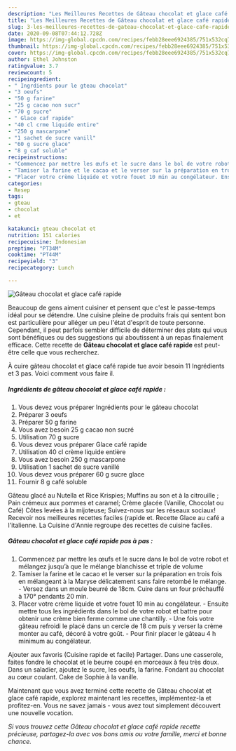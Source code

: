 ```yaml
---
description: "Les Meilleures Recettes de Gâteau chocolat et glace café rapide"
title: "Les Meilleures Recettes de Gâteau chocolat et glace café rapide"
slug: 3-les-meilleures-recettes-de-gateau-chocolat-et-glace-cafe-rapide
date: 2020-09-08T07:44:12.728Z
image: https://img-global.cpcdn.com/recipes/febb28eee6924385/751x532cq70/gateau-chocolat-et-glace-cafe-rapide-photo-principale-de-la-recette.jpg
thumbnail: https://img-global.cpcdn.com/recipes/febb28eee6924385/751x532cq70/gateau-chocolat-et-glace-cafe-rapide-photo-principale-de-la-recette.jpg
cover: https://img-global.cpcdn.com/recipes/febb28eee6924385/751x532cq70/gateau-chocolat-et-glace-cafe-rapide-photo-principale-de-la-recette.jpg
author: Ethel Johnston
ratingvalue: 3.7
reviewcount: 5
recipeingredient:
- " Ingrdients pour le gteau chocolat"
- "3 oeufs"
- "50 g farine"
- "25 g cacao non sucr"
- "70 g sucre"
- " Glace caf rapide"
- "40 cl crme liquide entire"
- "250 g mascarpone"
- "1 sachet de sucre vanill"
- "60 g sucre glace"
- "8 g caf soluble"
recipeinstructions:
- "Commencez par mettre les œufs et le sucre dans le bol de votre robot et mélangez jusqu’à que le mélange blanchisse et triple de volume"
- "Tamiser la farine et le cacao et le verser sur la préparation en trois fois en mélangeant à la Maryse délicatement sans faire retombé le mélange. Versez dans un moule beurré de 18cm. Cuire dans un four préchauffé à 170° pendants 20 min."
- "Placer votre crème liquide et votre fouet 10 min au congélateur. Ensuite mettre tous les ingrédients dans le bol de votre robot et battre pour obtenir une crème bien ferme comme une chantilly. Une fois votre gâteau refroidi le placé dans un cercle de 18 cm puis y verser la crème monter au café, décoré à votre goût. Pour finir placer le gâteau 4 h minimum au congélateur."
categories:
- Resep
tags:
- gteau
- chocolat
- et

katakunci: gteau chocolat et 
nutrition: 151 calories
recipecuisine: Indonesian
preptime: "PT34M"
cooktime: "PT44M"
recipeyield: "3"
recipecategory: Lunch

---
```



![Gâteau chocolat et glace café rapide](https://img-global.cpcdn.com/recipes/febb28eee6924385/751x532cq70/gateau-chocolat-et-glace-cafe-rapide-photo-principale-de-la-recette.jpg)

Beaucoup de gens aiment cuisiner et pensent que c'est le passe-temps idéal pour se détendre. Une cuisine pleine de produits frais qui sentent bon est particulière pour alléger un peu l'état d'esprit de toute personne. Cependant, il peut parfois sembler difficile de déterminer des plats qui vous sont bénéfiques ou des suggestions qui aboutissent à un repas finalement efficace. Cette recette de <strong> Gâteau chocolat et glace café rapide </strong> est peut-être celle que vous recherchez.

<!--inarticleads1-->

À cuire gâteau chocolat et glace café rapide tue avoir besoin 11 Ingrédients et 3 pas. Voici comment vous faire il.

##### Ingrédients de gâteau chocolat et glace café rapide :

1. Vous devez vous préparer  Ingrédients pour le gâteau chocolat
1. Préparer 3 oeufs
1. Préparer 50 g farine
1. Vous avez besoin 25 g cacao non sucré
1. Utilisation 70 g sucre
1. Vous devez vous préparer  Glace café rapide
1. Utilisation 40 cl crème liquide entière
1. Vous avez besoin 250 g mascarpone
1. Utilisation 1 sachet de sucre vanillé
1. Vous devez vous préparer 60 g sucre glace
1. Fournir 8 g café soluble


Gâteau glacé au Nutella et Rice Krispies; Muffins au son et à la citrouille ; Pain crémeux aux pommes et caramel; Crème glacée (Vanille, Chocolat ou Café) Côtes levées à la mijoteuse; Suivez-nous sur les réseaux sociaux! Recevoir nos meilleures recettes faciles (rapide et. Recette Glace au café a l&#39;italienne. La Cuisine d&#39;Annie regroupe des recettes de cuisine faciles. 

<!--inarticleads2-->

##### Gâteau chocolat et glace café rapide pas à pas :

1. Commencez par mettre les œufs et le sucre dans le bol de votre robot et mélangez jusqu’à que le mélange blanchisse et triple de volume
1. Tamiser la farine et le cacao et le verser sur la préparation en trois fois en mélangeant à la Maryse délicatement sans faire retombé le mélange. - Versez dans un moule beurré de 18cm. Cuire dans un four préchauffé à 170° pendants 20 min.
1. Placer votre crème liquide et votre fouet 10 min au congélateur. - Ensuite mettre tous les ingrédients dans le bol de votre robot et battre pour obtenir une crème bien ferme comme une chantilly. - Une fois votre gâteau refroidi le placé dans un cercle de 18 cm puis y verser la crème monter au café, décoré à votre goût. - Pour finir placer le gâteau 4 h minimum au congélateur.


Ajouter aux favoris (Cuisine rapide et facile) Partager. Dans une casserole, faites fondre le chocolat et le beurre coupé en morceaux à feu très doux. Dans un saladier, ajoutez le sucre, les oeufs, la farine. Fondant au chocolat au cœur coulant. Cake de Sophie à la vanille. 

<!--inarticleads1-->

<p>
Maintenant que vous avez terminé cette recette de Gâteau chocolat et glace café rapide, explorez maintenant les recettes, implémentez-la et profitez-en. Vous ne savez jamais - vous avez tout simplement découvert une nouvelle vocation.
</p>

<p>
<i>Si vous trouvez cette Gâteau chocolat et glace café rapide recette précieuse, partagez-la avec vos bons amis ou votre famille, merci et bonne chance.</i>
</p>
